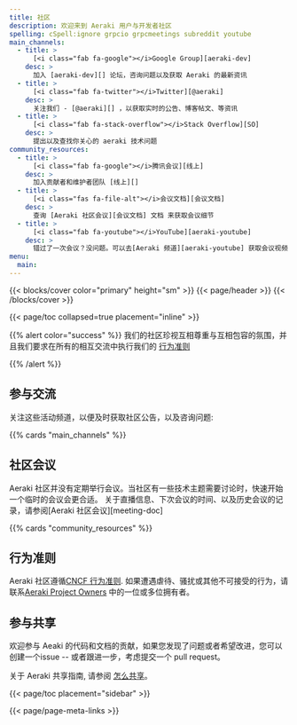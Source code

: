 ```yaml
---
title: 社区
description: 欢迎来到 Aeraki 用户与开发者社区
spelling: cSpell:ignore grpcio grpcmeetings subreddit youtube
main_channels:
  - title: >
      [<i class="fab fa-google"></i>Google Group][aeraki-dev]
    desc: >
      加入 [aeraki-dev][] 论坛，咨询问题以及获取 Aeraki 的最新资讯
  - title: >
      [<i class="fab fa-twitter"></i>Twitter][@aeraki]
    desc: >
      关注我们 - [@aeraki][] ，以获取实时的公告、博客帖文、等资讯
  - title: >
      [<i class="fab fa-stack-overflow"></i>Stack Overflow][SO]
    desc: >
      提出以及查找你关心的 aeraki 技术问题
community_resources:
  - title: >
      [<i class="fab fa-google"></i>腾讯会议][线上]
    desc: >
      加入贡献者和维护者团队 [线上][]
  - title: >
      [<i class="fas fa-file-alt"></i>会议文档][会议文档]
    desc: >
      查询 [Aeraki 社区会议][会议文档] 文档 来获取会议细节
  - title: >
      [<i class="fab fa-youtube"></i>YouTube][aeraki-youtube]
    desc: >
      错过了一次会议？没问题。可以去[Aeraki 频道][aeraki-youtube] 获取会议视频
menu:
  main:
---
```


{{< blocks/cover color="primary" height="sm" >}}
{{< page/header >}}
{{< /blocks/cover >}}

<div class="container l-container--padded">

<div class="row">
{{< page/toc collapsed=true placement="inline" >}}
</div>

<div class="row">
<div class="col-12 col-lg-8">

{{% alert color="success" %}}
  <i class='fas fa-users mr-1'></i>  我们的社区珍视互相尊重与互相包容的氛围，并且我们要求在所有的相互交流中执行我们的 [行为准则][]

  [行为准则]: https://github.com/cncf/foundation/blob/master/code-of-conduct.md
{{% /alert %}}

## 参与交流

关注这些活动频道，以便及时获取社区公告，以及咨询问题:

{{% cards "main_channels" %}}

## 社区会议
Aeraki 社区并没有定期举行会议。当社区有一些技术主题需要讨论时，快速开始一个临时的会议会更合适。
关于直播信息、下次会议的时间、以及历史会议的记录，请参阅[Aeraki 社区会议][meeting-doc]

{{% cards "community_resources" %}}

## 行为准则
Aeraki 社区遵循[CNCF 行为准则](https://github.com/cncf/foundation/blob/bec34a2614c980f8cfe38b18105e0baa820936cc/code-of-conduct.md).
如果遭遇虐待、骚扰或其他不可接受的行为，请联系[Aeraki Project Owners](https://github.com/aeraki-mesh/aeraki#contact)
中的一位或多位拥有者。

## 参与共享
欢迎参与 Aeaki 的代码和文档的贡献，如果您发现了问题或者希望改进，您可以创建一个issue -- 或者跟进一步，考虑提交一个 pull request。

关于 Aeraki 共享指南, 请参阅 [怎么共享][]。


</div>

{{< page/toc placement="sidebar" >}}

</div>

{{< page/page-meta-links >}}

</div>

[@aeraki]: https://twitter.com/zhaohuabing
[aeraki-dev]: https://groups.google.com/forum/?hl=en#!forum/aeraki-dev
[aeraki-youtube]: https://www.youtube.com/channel/UCQ6JsTHPRgCxqikna6xAatA
[怎么共享]: https://github.com/aeraki-mesh/aeraki/blob/master/CONTRIBUTING.md
[会议文档]: https://docs.qq.com/doc/DVnlud2hTdHBHZUVs
[线上]: https://meeting.tencent.com/p/6132525613
[Pacific Time]: https://www.timeanddate.com/time/zones/pt
[SO]: https://stackoverflow.com/questions/tagged/aeraki
